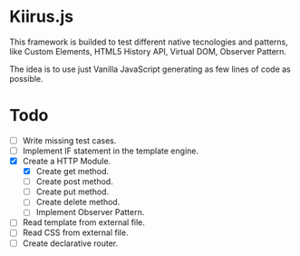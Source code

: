 # Kiirus.js

This framework is builded to test different native tecnologies and patterns, like Custom Elements, HTML5 History API, Virtual DOM, Observer Pattern.

The idea is to use just Vanilla JavaScript generating as few lines of code as possible.

# Todo

- [ ] Write missing test cases.
- [ ] Implement IF statement in the template engine.
- [X] Create a HTTP Module.
  - [X] Create get method.
  - [ ] Create post method.
  - [ ] Create put method.
  - [ ] Create delete method.
  - [ ] Implement Observer Pattern.
- [ ] Read template from external file.
- [ ] Read CSS from external file.
- [ ] Create declarative router.